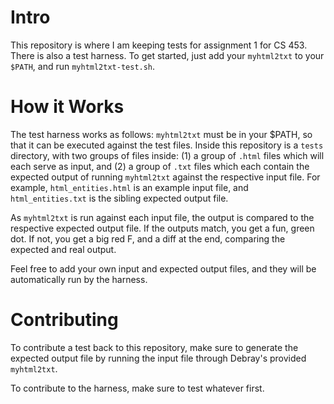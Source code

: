 Intro
=====

This repository is where I am keeping tests for assignment 1 for CS 453. There is also a test harness. To get started, just add your `myhtml2txt` to your `$PATH`, and run `myhtml2txt-test.sh`.

How it Works
============

The test harness works as follows: `myhtml2txt` must be in your $PATH, so that it can be executed against the test files. Inside this repository is a `tests` directory, with two groups of files inside: (1) a group of `.html` files which will each serve as input, and (2) a group of `.txt` files which each contain the expected output of running `myhtml2txt` against the respective input file. For example, `html_entities.html` is an example input file, and `html_entities.txt` is the sibling expected output file.

As `myhtml2txt` is run against each input file, the output is compared to the respective expected output file. If the outputs match, you get a fun, green dot. If not, you get a big red F, and a diff at the end, comparing the expected and real output.

Feel free to add your own input and expected output files, and they will be automatically run by the harness.

Contributing
============

To contribute a test back to this repository, make sure to generate the expected output file by running the input file through Debray's provided `myhtml2txt`.

To contribute to the harness, make sure to test whatever first.
